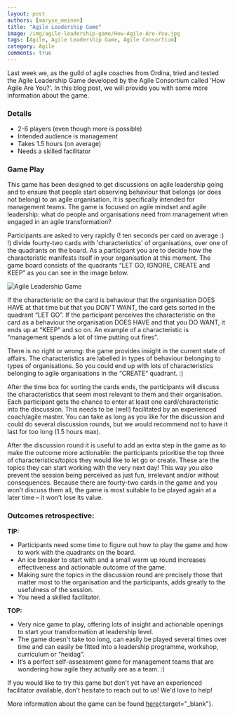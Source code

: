 ```yaml
---
layout: post
authors: [maryse_meinen]
title: "Agile Leadership Game"
image: /img/agile-leadership-game/How-Agile-Are-You.jpg
tags: [Agile, Agile Leadership Game, Agile Consortium]
category: Agile
comments: true
---
```


Last week we, as the guild of agile coaches from Ordina, tried and tested the Agile Leadership Game developed by the Agile Consortium called 'How Agile Are You?'.
In this blog post, we will provide you with some more information about the game.

### Details
* 2-6 players (even though more is possible)
* Intended audience is management
* Takes 1.5 hours (on average)
* Needs a skilled facilitator

### Game Play
This game has been designed to get discussions on agile leadership going and to ensure that people start observing behaviour that belongs (or does not belong) to an agile organisation.
It is specifically intended for management teams.
The game is focused on agile mindset and agile leadership: what do people and organisations need from management when engaged in an agile transformation?

Participants are asked to very rapidly (! ten seconds per card on average :) !) divide fourty-two cards with 'characteristics' of organisations, over one of the quadrants on the board.
As a participant you are to decide how the characteristic manifests itself in your organisation at this moment.
The game board consists of the quadrants “LET GO, IGNORE, CREATE and KEEP” as you can see in the image below.

<img alt="Agile Leadership Game" src="{{ '/img/agile-leadership-game/Agile-Leadership-Game.png' | prepend: site.baseurl }}" class="image fit" style="margin:0px auto; max-width: 750px;">

If the characteristic on the card is behaviour that the organisation DOES HAVE at that time but that you DON’T WANT, the card gets sorted in the quadrant “LET GO”.
If the participant perceives the characteristic on the card as a behaviour the organisation DOES HAVE and that you DO WANT, it ends up at “KEEP” and so on.
An example of a characteristic is “management spends a lot of time putting out fires”.

There is no right or wrong: the game provides insight in the current state of affairs.
The characteristics are labelled in types of behaviour belonging to types of organisations.
So you could end up with lots of characteristics belonging to agile organisations in the “CREATE” quadrant. :)

After the time box for sorting the cards ends, the participants will discuss the characteristics that seem most relevant to them and their organisation.
Each participant gets the chance to enter at least one card/characteristic into the discussion.
This needs to be (well) facilitated by an experienced coach/agile master.
You can take as long as you like for the discussion and could do several discussion rounds, but we would recommend not to have it last for too long (1.5 hours max).

After the discussion round it is useful to add an extra step in the game as to make the outcome more actionable:
the participants prioritise the top three of characteristics/topics they would like to let go or create.
These are the topics they can start working with the very next day!
This way you also prevent the session being perceived as just fun, irrelevant and/or without consequences.
Because there are fourty-two cards in the game and you won’t discuss them all, the game is most suitable to be played again at a later time – it won’t lose its value.

### Outcomes retrospective:

**TIP:**
* Participants need some time to figure out how to play the game and how to work with the quadrants on the board.
* An ice breaker to start with and a small warm up round increases effectiveness and actionable outcome of the game.
* Making sure the topics in the discussion round are precisely those that matter most to the organisation and the participants, adds greatly to the usefulness of the session.
* You need a skilled facilitator.

**TOP:**
* Very nice game to play, offering lots of insight and actionable openings to start your transformation at leadership level.
* The game doesn't take too long, can easily be played several times over time and can easily be fitted into a leadership programme, workshop, curriculum or “heidag”.
* It’s a perfect self-assessment game for management teams that are wondering how agile they actually are as a team. :)


If you would like to try this game but don't yet have an experienced facilitator available, don't hesitate to reach out to us! We'd love to help!

More information about the game can be found [here](https://www.agileconsortium.nl/news/leadership-game/){:target="_blank"}.
